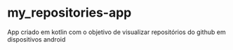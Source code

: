 # my_repositories-app
App criado em kotlin com o objetivo de visualizar repositórios do github em dispositivos android
